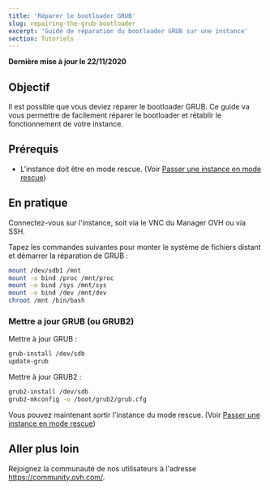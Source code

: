 ```yaml
---
title: 'Réparer le bootloader GRUB'
slug: repairing-the-grub-bootloader
excerpt: 'Guide de réparation du bootloader GRUB sur une instance'
section: Tutoriels
---
```


**Dernière mise à jour le 22/11/2020**

## Objectif

Il est possible que vous deviez réparer le bootloader GRUB. Ce guide va vous permettre de facilement réparer le bootloader et rétablir le fonctionnement de votre instance.

## Prérequis

- L'instance doit être en mode rescue. (Voir [Passer une instance en mode rescue](../passer-une-instance-en-mode-rescue))

## En pratique

Connectez-vous sur l'instance, soit via le VNC du Manager OVH ou via SSH.

Tapez les commandes suivantes pour monter le système de fichiers distant et démarrer la réparation de GRUB :

```sh
mount /dev/sdb1 /mnt
mount -o bind /proc /mnt/proc
mount -o bind /sys /mnt/sys
mount -o bind /dev /mnt/dev
chroot /mnt /bin/bash
```

### Mettre a jour GRUB (ou GRUB2)

Mettre à jour GRUB :

```sh
grub-install /dev/sdb
update-grub
```

Mettre à jour GRUB2 :

```sh
grub2-install /dev/sdb
grub2-mkconfig -o /boot/grub2/grub.cfg
```

Vous pouvez maintenant sortir l'instance du mode rescue. (Voir [Passer une instance en mode rescue](../passer-une-instance-en-mode-rescue))

## Aller plus loin

Rejoignez la communauté de nos utilisateurs à l'adresse <https://community.ovh.com/>.
